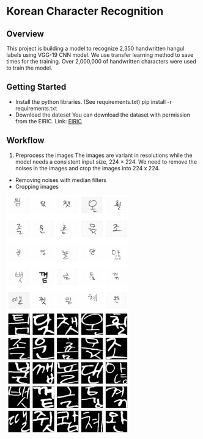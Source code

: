 Korean Character Recognition
==============================
## Overview
This project is building a model to recognize 2,350 handwritten hangul labels using VGG-19 CNN model. We use transfer learning method to save times for the training.
Over 2,000,000 of handwritten characters were used to train the model.

## Getting Started
* Install the python libraries. (See requirements.txt)
	pip install -r requirements.txt
* Download the dateset
	You can download the dataset with permission from the EIRIC.
	Link: [EIRIC](https://www.eiric.or.kr/special/special.php#)

## Workflow
1. Preprocess the images
The images are variant in resolutions while the model needs a consistent input size, 224 × 224. We need to remove the noises in the images and crop the images into 224 x 224.
* Removing noises with median filters
* Cropping images

<img src='pics/rawimages.png' width=320> <img src='pics/preprocessed.png' width=320>



